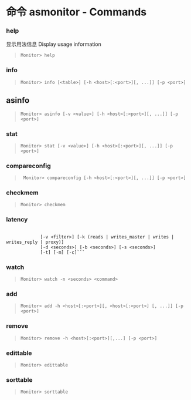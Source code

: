 # 命令 asmonitor - Commands


### help



显示用法信息 Display usage information

>```Monitor> help```


### info

>```Monitor> info [<table>] [-h <host>[:<port>][, ...]] [-p <port>]```


## asinfo

>```Monitor> asinfo [-v <value>] [-h <host>[:<port>][, ...]] [-p <port>]```


### stat

>```Monitor> stat [-v <value>] [-h <host>[:<port>][, ...]] [-p <port>]```


### compareconfig

>``` Monitor> compareconfig [-h <host>[:<port>][, ...]] [-p <port>]```

### checkmem

>```Monitor> checkmem```

### latency

> ```Monitor> latency [-h <host>[:<port>][, ...]] [-p <port>]
                 [-v <filter>] [-k (reads | writes_master | writes | writes_reply | proxy)]
                 [-d <seconds>] [-b <seconds>] [-s <seconds>]
                 [-t] [-m] [-c]```

### watch

>```Monitor> watch -n <seconds> <command>```

### add

>```Monitor> add -h <host>[:<port>][, <host>[:<port>] [, ...]] [-p <port>]```

### remove

>```Monitor> remove -h <host>[:<port>][,...] [-p <port>]```


### edittable

>```Monitor> edittable```


### sorttable

>```Monitor> sorttable```
